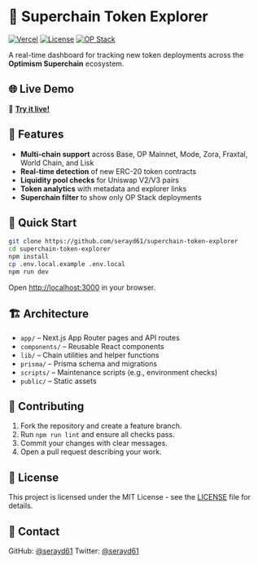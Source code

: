 # 🚀 Superchain Token Explorer

[![Vercel](https://img.shields.io/badge/Deployed%20on-Vercel-black)](https://superchain-explorer.vercel.app)
[![License](https://img.shields.io/badge/license-MIT-blue)](LICENSE)
[![OP Stack](https://img.shields.io/badge/OP_Stack-7_Chains-red)](https://stack.optimism.io/)

A real-time dashboard for tracking new token deployments across the **Optimism Superchain** ecosystem.

## 🌐 Live Demo

🚀 **[Try it live!](https://superchain-explorer.vercel.app)**

## 🌟 Features

- **Multi-chain support** across Base, OP Mainnet, Mode, Zora, Fraxtal, World Chain, and Lisk
- **Real-time detection** of new ERC-20 token contracts
- **Liquidity pool checks** for Uniswap V2/V3 pairs
- **Token analytics** with metadata and explorer links
- **Superchain filter** to show only OP Stack deployments

## 🚀 Quick Start

```bash
git clone https://github.com/serayd61/superchain-token-explorer
cd superchain-token-explorer
npm install
cp .env.local.example .env.local
npm run dev
```

Open [http://localhost:3000](http://localhost:3000) in your browser.

## 🏗️ Architecture

- `app/` – Next.js App Router pages and API routes
- `components/` – Reusable React components
- `lib/` – Chain utilities and helper functions
- `prisma/` – Prisma schema and migrations
- `scripts/` – Maintenance scripts (e.g., environment checks)
- `public/` – Static assets

## 🤝 Contributing

1. Fork the repository and create a feature branch.
2. Run `npm run lint` and ensure all checks pass.
3. Commit your changes with clear messages.
4. Open a pull request describing your work.

## 📝 License

This project is licensed under the MIT License - see the [LICENSE](LICENSE) file for details.

## 📧 Contact

GitHub: [@serayd61](https://github.com/serayd61)
Twitter: [@serayd61](https://twitter.com/serayd61)
